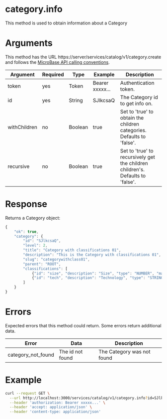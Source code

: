 # category.info

This method is used to obtain information about a Category

# Arguments

This method has the URL https://server/services/catalog/v1/category.create and 
follows the [MicroBase API calling conventions](../calling-conventions.html).

Argument | Required | Type | Example | Description
---------|----------|------|---------|------------
token        | yes | Token   | Bearer xxxxx... | Authentication token.
id           | yes | String  | SJlkcsaQ        | The Category id to get info on.
withChildren | no  | Boolean | true            | Set to 'true' to obtain the children categories. Defaults to 'false'.
recursive    | no  | Boolean | true            | Set to 'true' to recursively get the children children's. Defaults to 'false'.

# Response

Returns a Category object:

```javascript
{
    "ok": true,
    "category": {
        "id": "SJlkcsaQ",
        "level": 2,
        "title": "Category with classifications 01",
        "description": "This is the Category with classifications 01",
        "slug": "categorywithclass01",
        "parent": "ROOT",
        "classifications": [
            {"id": "size", "description": "Size", "type": "NUMBER", "mandatory": true},
            {"id": "tech", "description": "Technology", "type": "STRING", "mandatory": true}
        ]
    }
}
```

# Errors

Expected errors that this method could return. Some errors return additional data.

Error | Data | Description
------|------|------------
category_not_found | The id not found | The Category was not found

# Example

```bash
curl --request GET \
  --url http://localhost:3000/services/catalog/v1/category.info?id=SJlkcsaQ \
  --header 'authorization: Bearer xxxxx...' \
  --header 'accept: application/json' \
  --header 'content-type: application/json'
```